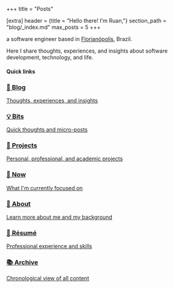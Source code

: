 +++
title = "Posts"

[extra]
header = {title = "Hello there! I'm Ruan,"}
section_path = "blog/_index.md"
max_posts = 5
+++

a software engineer based in [Florianópolis](https://en.wikipedia.org/wiki/Florian%C3%B3polis), Brazil.

Here I share thoughts, experiences, and insights about software development, technology, and life.

#### Quick links

<div class="quick-links-grid">

<a href="/blog" class="quick-link-card">
    <h3 class="quick-link-title">
        <span class="quick-link-icon">📝</span>
        Blog
    </h3>
    <p class="quick-link-description">
        Thoughts, experiences, and insights
    </p>
</a>

<a href="/bits" class="quick-link-card">
    <h3 class="quick-link-title">
        <span class="quick-link-icon">💡</span>
        Bits
    </h3>
    <p class="quick-link-description">
        Quick thoughts and micro-posts
    </p>
</a>

<a href="/projects" class="quick-link-card">
    <h3 class="quick-link-title">
        <span class="quick-link-icon">🚀</span>
        Projects
    </h3>
    <p class="quick-link-description">
        Personal, professional, and academic projects
    </p>
</a>

<a href="/now" class="quick-link-card">
    <h3 class="quick-link-title">
        <span class="quick-link-icon">🌱</span>
        Now
    </h3>
    <p class="quick-link-description">
        What I'm currently focused on
    </p>
</a>

<a href="/about" class="quick-link-card">
    <h3 class="quick-link-title">
        <span class="quick-link-icon">👋</span>
        About
    </h3>
    <p class="quick-link-description">
        Learn more about me and my background
    </p>
</a>

<a href="/about/resume" class="quick-link-card">
    <h3 class="quick-link-title">
        <span class="quick-link-icon">📄</span>
        Résumé
    </h3>
    <p class="quick-link-description">
        Professional experience and skills
    </p>
</a>

<a href="/archive" class="quick-link-card">
    <h3 class="quick-link-title">
        <span class="quick-link-icon">📚</span>
        Archive
    </h3>
    <p class="quick-link-description">
        Chronological view of all content
    </p>
</a>

</div>

